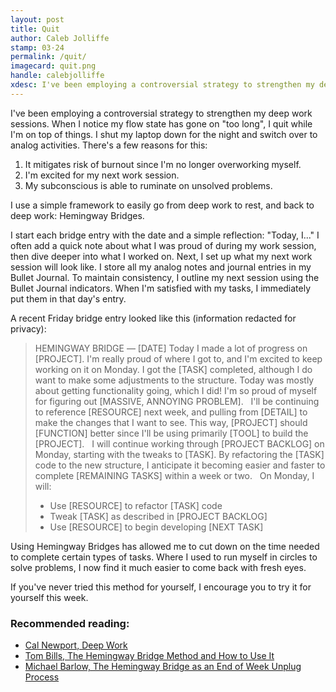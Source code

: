```yaml
---
layout: post
title: Quit
author: Caleb Jolliffe
stamp: 03·24
permalink: /quit/
imagecard: quit.png
handle: calebjolliffe
xdesc: I've been employing a controversial strategy to strengthen my deep work sessions. When I notice my flow state has gone on "too long", I quit while I'm on top of things. There's a few reasons for this...
---
```


I've been employing a controversial strategy to strengthen my deep work sessions. When I notice my flow state has gone on "too long", I quit while I'm on top of things. I shut my laptop down for the night and switch over to analog activities. There's a few reasons for this:

1. It mitigates risk of burnout since I'm no longer overworking myself.
2. I'm excited for my next work session.
3. My subconscious is able to ruminate on unsolved problems.

I use a simple framework to easily go from deep work to rest, and back to deep work: Hemingway Bridges.

I start each bridge entry with the date and a simple reflection: "Today, I..." I often add a quick note about what I was proud of during my work session, then dive deeper into what I worked on. Next, I set up what my next work session will look like. I store all my analog notes and journal entries in my Bullet Journal. To maintain consistency, I outline my next session using the Bullet Journal indicators. When I'm satisfied with my tasks, I immediately put them in that day's entry.

A recent Friday bridge entry looked like this (information redacted for privacy):

> HEMINGWAY BRIDGE — [DATE]
> Today I made a lot of progress on [PROJECT]. I'm really proud of where I got to, and I'm excited to keep working on it on Monday. I got the [TASK] completed, although I do want to make some adjustments to the structure. Today was mostly about getting functionality going, which I did! I'm so proud of myself for figuring out [MASSIVE, ANNOYING PROBLEM].
> 
> I'll be continuing to reference [RESOURCE] next week, and pulling from [DETAIL] to make the changes that I want to see. This way, [PROJECT] should [FUNCTION] better since I'll be using primarily [TOOL] to build the [PROJECT].
> 
> I will continue working through [PROJECT BACKLOG] on Monday, starting with the tweaks to [TASK]. By refactoring the [TASK] code to the new structure, I anticipate it becoming easier and faster to complete [REMAINING TASKS] within a week or two.
> 
> On Monday, I will:
> - Use [RESOURCE] to refactor [TASK] code
> - Tweak [TASK] as described in [PROJECT BACKLOG]
> - Use [RESOURCE] to begin developing [NEXT TASK]

Using Hemingway Bridges has allowed me to cut down on the time needed to complete certain types of tasks. Where I used to run myself in circles to solve problems, I now find it much easier to come back with fresh eyes.

If you've never tried this method for yourself, I encourage you to try it for yourself this week.

### Recommended reading:
- [Cal Newport, Deep Work](https://a.co/d/8T8nyEp)
- [Tom Bills, The Hemingway Bridge Method and How to Use It](https://theartoflutherie.com/hemingway-bridge-method/)
- [Michael Barlow, The Hemingway Bridge as an End of Week Unplug Process](https://www.barlows.blog/my-end-of-week-review-process/)